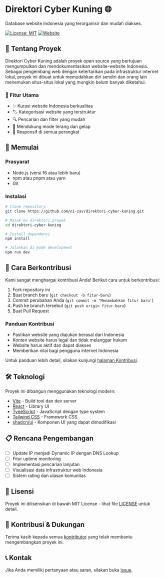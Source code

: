 # Direktori Cyber Kuning 🌐

Database website Indonesia yang terorganisir dan mudah diakses.

[![License: MIT](https://img.shields.io/badge/License-MIT-yellow.svg)](https://github.com/yourusername/direktori-cyber-kuning/blob/main/LICENSE)
[![Website](https://img.shields.io/website?url=https%3A%2F%2Fdirektori-cyber-kuning.vercel.app)](https://direktori-cyber-kuning.vercel.app)

## 📖 Tentang Proyek

Direktori Cyber Kuning adalah proyek open source yang bertujuan mengumpulkan dan mendokumentasikan website-website Indonesia. Sebagai pengembang web dengan ketertarikan pada infrastruktur internet lokal, proyek ini dibuat untuk memudahkan diri sendiri dan orang lain menemukan situs-situs lokal yang mungkin belum banyak diketahui.

### 🎯 Fitur Utama

- ✨ Kurasi website Indonesia berkualitas
- 🏷️ Kategorisasi website yang terstruktur
- 🔍 Pencarian dan filter yang mudah
- 🌙 Mendukung mode terang dan gelap
- 📱 Responsif di semua perangkat

## 🚀 Memulai

### Prasyarat

- Node.js (versi 16 atau lebih baru)
- npm atau pnpm atau yarn
- Git

### Instalasi

```bash
# Clone repository
git clone https://github.com/ni-zav/direktori-cyber-kuning.git

# Masuk ke direktori proyek
cd direktori-cyber-kuning

# Install dependensi
npm install

# Jalankan di mode development
npm run dev
```

## 🤝 Cara Berkontribusi

Kami sangat menghargai kontribusi Anda! Berikut cara untuk berkontribusi:

1. Fork repository ini
2. Buat branch baru (`git checkout -b fitur-baru`)
3. Commit perubahan Anda (`git commit -m 'Menambahkan fitur baru'`)
4. Push ke branch tersebut (`git push origin fitur-baru`)
5. Buat Pull Request

### Panduan Kontribusi

- Pastikan website yang diajukan berasal dari Indonesia
- Konten website harus legal dan tidak melanggar hukum
- Website harus aktif dan dapat diakses
- Memberikan nilai bagi pengguna internet Indonesia

Untuk panduan lebih detail, silakan kunjungi [halaman Kontribusi](/kontribusi).

## 🛠️ Teknologi

Proyek ini dibangun menggunakan teknologi modern:

- [Vite](https://vitejs.dev/) - Build tool dan dev server
- [React](https://react.dev/) - Library UI
- [TypeScript](https://www.typescriptlang.org/) - JavaScript dengan type system
- [Tailwind CSS](https://tailwindcss.com/) - Framework CSS
- [shadcn/ui](https://ui.shadcn.com/) - Komponen UI yang dapat dimodifikasi

## 📋 Rencana Pengembangan

- [ ] Update IP menjadi Dynamic IP dengan DNS Lookup
- [ ] Fitur uptime monitoring
- [ ] Implementasi pencarian lanjutan
- [ ] Visualisasi data infrastruktur web Indonesia
- [ ] Sistem rating dan ulasan komunitas

## 📄 Lisensi

Proyek ini dilisensikan di bawah MIT License - lihat file [LICENSE](LICENSE) untuk detail.

## 🙏 Kontribusi & Dukungan

Terima kasih kepada semua [kontributor](https://github.com/ni-zav/direktori-cyber-kuning/graphs/contributors) yang telah membantu mengembangkan proyek ini.

## 📞 Kontak

Jika Anda memiliki pertanyaan atau saran, silakan buka [issue](https://github.com/ni-zav/direktori-cyber-kuning/issues).